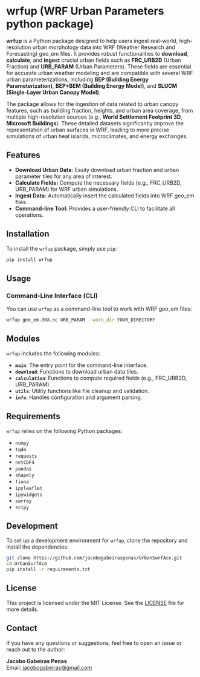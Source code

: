 # wrfup (WRF Urban Parameters python package)

**wrfup** is a Python package designed to help users ingest real-world, high-resolution urban morphology data into WRF (Weather Research and Forecasting) geo_em files. It provides robust functionalities to **download**, **calculate**, and **ingest** crucial urban fields such as **FRC_URB2D** (Urban Fraction) and **URB_PARAM** (Urban Parameters). These fields are essential for accurate urban weather modeling and are compatible with several WRF urban parameterizations, including **BEP (Building Energy Parameterization)**, **BEP+BEM (Building Energy Model)**, and **SLUCM (Single-Layer Urban Canopy Model)**.

The package allows for the ingestion of data related to urban canopy features, such as building fraction, heights, and urban area coverage, from multiple high-resolution sources (e.g., **World Settlement Footprint 3D**, **Microsoft Buildings**). These detailed datasets significantly improve the representation of urban surfaces in WRF, leading to more precise simulations of urban heat islands, microclimates, and energy exchanges.

## Features

- **Download Urban Data:** Easily download urban fraction and urban parameter tiles for any area of interest.
- **Calculate Fields:** Compute the necessary fields (e.g., FRC_URB2D, URB_PARAM) for WRF urban simulations.
- **Ingest Data:** Automatically insert the calculated fields into WRF geo_em files.
- **Command-line Tool:** Provides a user-friendly CLI to facilitate all operations.

## Installation

To install the `wrfup` package, simply use `pip`:

```bash
pip install wrfup
```

## Usage

### Command-Line Interface (CLI)

You can use `wrfup` as a command-line tool to work with WRF geo_em files:

```bash
wrfup geo_em.d0X.nc URB_PARAM --work_dir YOUR_DIRECTORY
```

## Modules

`wrfup` includes the following modules:

- **`main`**: The entry point for the command-line interface.
- **`download`**: Functions to download urban data tiles.
- **`calculation`**: Functions to compute required fields (e.g., FRC_URB2D, URB_PARAM).
- **`utils`**: Utility functions like file cleanup and validation.
- **`info`**: Handles configuration and argument parsing.

## Requirements

`wrfup` relies on the following Python packages:

- `numpy`
- `tqdm`
- `requests`
- `netCDF4`
- `pandas`
- `shapely`
- `fiona`
- `ipyleaflet`
- `ipywidgets`
- `xarray`
- `scipy`

## Development

To set up a development environment for `wrfup`, clone the repository and install the dependencies:

```bash
git clone https://github.com/jacobogabeiraspenas/UrbanSurfAce.git
cd UrbanSurfAce
pip install -r requirements.txt
```

## License

This project is licensed under the MIT License. See the [LICENSE](LICENSE) file for more details.

## Contact

If you have any questions or suggestions, feel free to open an issue or reach out to the author:

**Jacobo Gabeiras Penas**  
Email: jacobogabeiras@gmail.com
```

